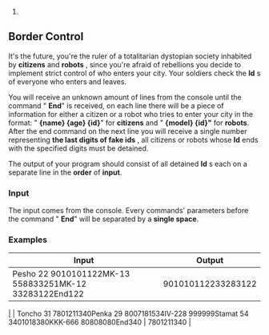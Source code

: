 1.
## Border Control

It&#39;s the future, you&#39;re the ruler of a totalitarian dystopian society inhabited by **citizens** and **robots** , since you&#39;re afraid of rebellions you decide to implement strict control of who enters your city. Your soldiers check the **Id** s of everyone who enters and leaves.

You will receive an unknown amount of lines from the console until the command &quot; **End**&quot; is received, on each line there will be a piece of information for either a citizen or a robot who tries to enter your city in the format: &quot; **{name} {age} {id}**&quot; for **citizens** and &quot; **{model} {id}&quot;** for **robots**. After the end command on the next line you will receive a single number representing **the last digits of fake ids** , all citizens or robots whose **Id** ends with the specified digits must be detained.

The output of your program should consist of all detained **Id** s each on a separate line in the **order** of **input**.

### Input

The input comes from the console. Every commands&#39; parameters before the command &quot; **End**&quot; will be separated by a **single space**.

### Examples

| **Input** | **Output** |
| --- | --- |
| Pesho 22 9010101122MK-13 558833251MK-12 33283122End122 | 901010112233283122
 |
| Toncho 31 7801211340Penka 29 8007181534IV-228 999999Stamat 54 3401018380KKK-666 80808080End340 | 7801211340
 |

